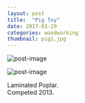 ```yaml
---
layout: post
title:  "Pig Toy"
date: 2017-03-29
categories: woodworking
thumbnail: pig1.jpg
---
```

![post-image]({{site.url}}/assets/pig1.jpg)

![post-image]({{site.url}}/assets/pig2.jpg)

Laminated Poplar. <br>
Competed 2013.
